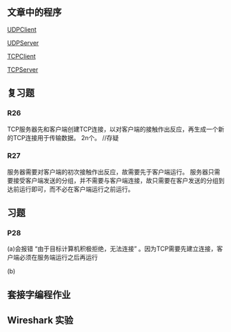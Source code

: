 ## 文章中的程序
[UDPClient](https://github.com/dqxcj/computer_network_answer/tree/main/chapter2/UDPClient.py)

[UDPServer](https://github.com/dqxcj/computer_network_answer/tree/main/chapter2/UDPServer.py)

[TCPClient](https://github.com/dqxcj/computer_network_answer/tree/main/chapter2/TCPClient.py)

[TCPServer](https://github.com/dqxcj/computer_network_answer/tree/main/chapter2/TCPServer.py)


## 复习题
### R26
TCP服务器先和客户端创建TCP连接，以对客户端的接触作出反应，再生成一个新的TCP连接用于传输数据。
2n个。 //存疑

### R27
服务器需要对客户端的初次接触作出反应，故需要先于客户端运行。
服务器只需要接受客户端发送的分组，并不需要与客户端连接，故只需要在客户发送的分组到达前运行即可，而不必在客户端运行之前运行。

## 习题
### P28
(a)会报错 “由于目标计算机积极拒绝，无法连接” 。因为TCP需要先建立连接，客户端必须在服务端运行之后再运行

(b)

## 套接字编程作业

## Wireshark 实验